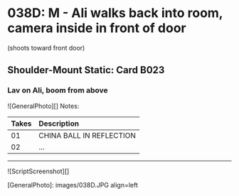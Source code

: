 # 038D: M - Ali walks back into room, camera inside in front of door(shoots toward front door)

## Shoulder-Mount Static: Card B023

### Lav on Ali, boom from above

![GeneralPhoto][]
Notes: 

| Takes | Description |
|:---|:----|
| 01 | CHINA BALL IN REFLECTION |
| 02 | ... |

----

![ScriptScreenshot][]


[GeneralPhoto]:  images/038D.JPG align=left